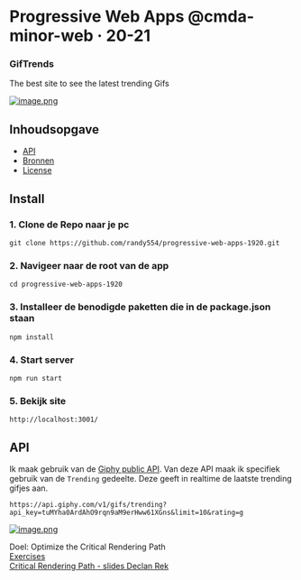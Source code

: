 # Progressive Web Apps @cmda-minor-web · 20-21

### GifTrends

The best site to see the latest trending Gifs

[![image.png](https://i.postimg.cc/kM1VpHST/image.png)](https://postimg.cc/5jzNHnnz)


## Inhoudsopgave

- [API](#API)
- [Bronnen](#bronnen)
- [License](#License)




## Install

### 1. Clone de Repo naar je pc

    git clone https://github.com/randy554/progressive-web-apps-1920.git
    
### 2. Navigeer naar de root van de app

    cd progressive-web-apps-1920

### 3. Installeer de benodigde paketten die in de package.json staan

    npm install

### 4. Start server

    npm run start

### 5. Bekijk site

    http://localhost:3001/
    
    
 ## API 
 
 Ik maak gebruik van de [Giphy public API](https://developers.giphy.com/docs/api/endpoint#trending). Van deze API maak ik specifiek gebruik van de `Trending` gedeelte. Deze geeft in realtime de laatste trending gifjes aan. 
 
`https://api.giphy.com/v1/gifs/trending?api_key=tuMYha0ArdAhO9rqn9aM9erHww61XGns&limit=10&rating=g`
 
 [![image.png](https://i.postimg.cc/0296WJc0/image.png)](https://postimg.cc/Cd6LddyR)

Doel: Optimize the Critical Rendering Path   
[Exercises](https://github.com/cmda-minor-web/progressive-web-apps-2021/blob/master/course/week-3.md)  
[Critical Rendering Path - slides Declan Rek](https://github.com/cmda-minor-web/progressive-web-apps-1920/blob/master/course/cmd-2020-critical-rendering-path.pdf)


<!-- Add a link to your live demo in Github Pages 🌐-->

<!-- ☝️ replace this description with a description of your own work -->

<!-- Add a nice image here at the end of the week, showing off your shiny frontend 📸 -->

<!-- Maybe a table of contents here? 📚 -->

<!-- How about a section that describes how to install this project? 🤓 -->

<!-- ...but how does one use this project? What are its features 🤔 -->

<!-- What external data source is featured in your project and what are its properties 🌠 -->

<!-- Maybe a checklist of done stuff and stuff still on your wishlist? ✅ -->

<!-- How about a license here? 📜 (or is it a licence?) 🤷 -->
